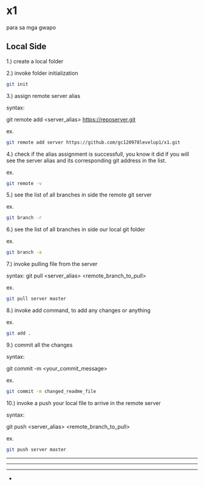 # x1
para sa mga gwapo

## Local Side
1.) create a local folder

2.) invoke folder initialization 

```sh
git init
```

3.) assign remote server alias

syntax:

git remote add <server_alias> <https://reposerver.git>

ex.
```sh
git remote add server https://github.com/gc120978levelup1/x1.git 
```

4.) check if the alias assignment is successfull, you know it did if you will see the server alias and its corresponding git address in the list.

ex.
```sh
git remote -v
```

5.) see the list of all branches in side the remote git server 

ex.
```sh
git branch -r
```

6.) see the list of all branches in side our local git folder  

ex.
```sh
git branch -a
```

7.)  invoke pulling file from the server

syntax:
git pull <server_alias> <remote_branch_to_pull>

ex.
```sh
git pull server master
```

8.) invoke add command, to add any changes or anything

ex.
```sh
git add .
```

9.) commit all the changes

syntax:

git commit -m <your_commit_message>

ex.
```sh
git commit -m changed_readme_file
```

10.) invoke a push your local file to arrive in the remote server

syntax:

git push <server_alias> <remote_branch_to_pull>

ex.
```sh
git push server master
```


****
******
***
*
